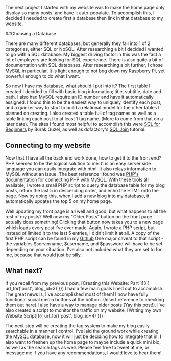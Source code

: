The next project I started with my website was to make the home page only 
display so many posts, and have it auto-populate. To accomplish this, I decided 
I needed to create first a database then link in that database to my website.

##Choosing a Database

There are many different databases, but generally they fall into 1 of 2 
categories, either SQL or NoSQL. After researching a bit I decided I wanted to 
go with a SQL database. My biggest driving factor in this was the fact a lot of 
employers are looking for SQL experience. There is also quite a bit of 
documentation with SQL databases. After researching a bit further, I chose MySQL 
in particular. It is light enough to not bog down my Raspberry Pi, yet powerful 
enough to do what I want.

So now I have my database, what should I put into it? The first table I created 
I decided to fill with basic blog information; title, subtitle, date and path. 
I also had MySQL require an ID number and have it automatically assigned. I found 
this to be the easiest way to uniquely identify each post, and a quicker way to 
start to build a relational model for the other tables I planned on creating. I 
also created a table full of tag names as well as a table linking each post to 
at least 1 tag name. (More to come from that on a later date). The sites I found 
most helpful to accomplish this were 
[SQL for
Beginners](http://code.tutsplus.com/tutorials/sql-for-beginners--net-8200) 
by Burak Guzel, as well as dofactory's 
[SQL Join](http://www.dofactory.com/sql/join) tutorial.

## Connecting to my website

Now that I have all the back end work done, how to get it to the front end? PHP 
seemed to be the logical solution to me. It is an easy server side language you 
can easily integrate with html. It also relays information to MySQL without an 
issue. The best reference I found was 
[PHP's documentation](http://php.net/manual/en/book.mysql.php) for connecting PHP 
with MySQL. With these tools all available, I wrote a small PHP script to query 
the database table for my blog posts, return the last 5 in descending order, 
and echo the HTML onto the page. Now by doing this, when I add a new blog into 
my database, it automatically updates the top 5 on my home page.

Well updating my front page is all well and good, but what happens to all the 
rest of my posts? Well now my "Older Posts" button on the front page actually 
does something! Clicking that button now takes you to a new page which loads 
every post I've ever made. Again, I wrote a PHP script, but instead of limited 
it to the last 5 entries, I didn't limit it at all. A copy of the first PHP 
script can be found in my 
[Github](http://github.com/jawilson0502) One major caveat to that script - 
the variables $servername, $username, and $password will have to be set 
depending on your situation. I've also not included what they are set to for 
me, because that would just be silly.

## What next?
					
If you recall from my previous post, [Creating this Website: Part 1]({{
url_for('post', blog_id=3) }}) I had a few main goals lined out to accomplish. 
The great news is, I've accomplished most of them! I now have fully functional 
social media buttons at the bottom. (Insert reference to checking them out here) 
I also have a way to manage older posts (Yay this post!). I've also created a 
script to monitor the traffic on my website, 
[Writing my own Website Script]({{ url_for('post', blog_id=4) }})

The next step will be creating the tag system to make my blog easily searchable 
in a manner I control. I've laid the ground work while creating the MySQL 
database, now it will just be deciding how to integrate that in. I also want 
to freshen up the home page to maybe include a quick mini bio, as well as the 
search tags as well. Please feel free to tweet at me, or message me if you 
have any recommendations, I would love to hear them!
